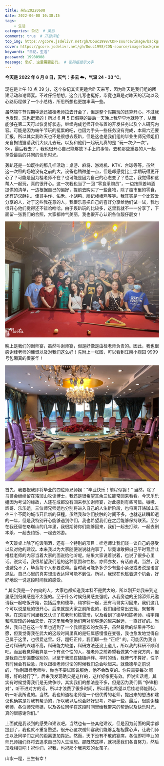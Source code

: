 ```yaml
---
title: 杂记20220608
date: 2022-06-08 10:38:15
tags: 
    - 生活
categories: 杂记  # 类别
comments: true  # 开启评论
top_img: https://gcore.jsdelivr.net/gh/Douc1998/CDN-source/image/background/other1.jpeg  # 文章页头部图片
cover: https://gcore.jsdelivr.net/gh/Douc1998/CDN-source/image/background/other1.jpeg  # 主页中显示的文章封面图片
keywords: "日记，生活"
password: 19980908
message: 您好, 这里需要密码。 # 密码框提示文字
---
```


**今天是 2022 年 6 月 8 日，天气：多云 ☁️，气温 24 - 33 °C**。

现在是上午 10 点 39 分，这个杂记其实更适合昨天来写，因为昨天是我们组的团建活动和谢师宴。不过仔细想想，这会儿写也挺好，毕竟也算是对昨天的活动以及心路历程做了一个小总结，所思所想也更加丰满一些。

虽然端午节假期中途还被桂老师拉去开会了，但是整个假期玩的还算开心，不过我也发现，玩也挺累的！所以 6 月 5 日假期的最后一天晚上我早早地就睡了，从而能够在第二天可以恢复好状态，继续完成老师开会布置的开发任务以及个人研究内容。可能是因为端午节玩的挺累的吧，也因为手头一些任务没有完成，本周六还要汇报，所以其实我昨天也不是很想去轰趴，但是这也是我们组的毕业生师兄师姐们亲自掏钱邀请我们大伙儿去玩，以及和他们一起玩儿真的是 “玩一次少一次”。So，最后我去了，我也很开心自己能够放下手上的事情，去和那些重要的人一起享受最后的共同的快乐时光。

轰趴还是一如既往的那几样活动：桌游、麻将、游戏机、KTV、台球等等。虽然这一次租的场地没有之前的大，设备也稍微差一点，但是却感觉比上学期玩得更开心了？可能是因为桂老师不在？也可能是因为自己的心态变了？总之，我觉得和这帮人一起玩，真的很开心。这一次我也当了一回 “零食采购员”，一边按照姜屿涵提供的清单，一边根据自己的偏好，提前去购买了一些食物，除了超市里的零食，还有楚汉酥礼、佳哥手作、佑禾、小胡鸭、廖记棒棒鸡等等。我其实是一个比较爱分享的人，对于这些我在意的人，我很乐意把自己的喜好分享给他们试一试，我也很开心他们觉得还不错哈哈哈。由于轰趴玩的比较多，这里我就不一一分享了，下面留一张我们的合照，大家都帅气美丽，我也很开心认识各位靓仔靓女！

![很开心认识你们](./杂记20220608/we.jpeg)

晚上是我们的谢师宴，虽然叫谢师宴，但是好像是由桂老师负责的。因此，我也很感谢桂老师的慷慨以及对我们这么好！先附上一张图，可以看到江南小观园 9999 号包厢真的很豪华！

![豪华的谢师宴](./杂记20220608/dinner.jpeg)

首先，我要祝我即将毕业的四位师兄师姐：”毕业快乐！前程似锦！” 当然，除了马哥会继续留在珞珈山攻读博士，我还是很希望其余三位能常回来看看。今天乐乐姐因为考试的缘故，人还在成都没有回来参加谢师宴，对此感到有些可惜。嗷嗷、辉哥、乐乐姐，三位师兄师姐也分别将进入自己的人生新阶段，也将离开珞珈山去往三个不同的城市开启新的征程。虽然我和你们接触的时间不多，也就这转瞬即逝的一年，但是我特别开心能够遇到你们，我也希望我们在之后能够保持联系。至少在我还留在珞珈山的几年里，我很期待你们能够回来，我们一起去打球、一起去剧本杀、一起去约饭、一起去郊游。

今天饭桌上除了吃饭喝酒，还有一个特别的项目：桂老师让我们谈一谈自己的感受以及对他的建议。本来我以为大家随便说说就完事了，毕竟谁敢把自己平时背后吐槽桂老师的内容当着大家的面说给他听呢。结果大家说着说着，也说了很多心里话。说实话，我很希望我们组的这种氛围和性格，亦师亦友，有话直说。当然，我也避免不了，毕竟每个人都要说嘛。当时我可能多多少少有些小紧张或者说是语言混乱，自己心里的真实想法表达得可能不到位。所以，我现在也趁着这个机会，好好地说一说这段时间我的感受。

“ 其实我是一个内向的人，大家也都知道我本科不是武大的，所以刚开始我来到这里感到归属感是不太强的。至于什么时候归属感变强呢，从我旁边的王锦添师兄邀请我一起吃饭开始，包括后来和德华、梅宇翱一起，还有马哥实习回来，我们这几个可以说是玩的很开心。后来就是大家之前所说的，我们组经常出去玩、聚餐等等。在这段时间里我又认识了陈老师和陈雪琦，以及看到了德华和陈老师、梅宇翱和陈雪琦的神仙恋爱，在这里我希望他们两对能够走的越来越远，一直好好的。当然，我自己在这一年里也遇到了一个我很喜欢的女孩子，虽然最后的结果并不如愿，但我觉得我在武大的这段时间里真的是归属感慢慢在变强，我也愈发地觉得自己属于这里，也很爱这里。好，题归正传，我们聊一些 “正经” 的。可能因为我自己对科研的兴趣不高，科研能力较差，科研方法还没上道儿，所以我的科研不顺利吧。而且我觉得我算是一个有点个性的人，桂老师之前希望我做某个研究方向，但是我自己却偏要做别的，以至于我现在磕磕绊绊。平时的话，我脾气不算好，性子有时候会有些急，所以跟桂老师讨论的时候我们总会吵起来。就像德华之前说的，“你别跟桂老师吵，你也不要试图说服他，他不会改变的。你只需要每次 嗯嗯，好的就行了”，后来我发现确实是这样的，这样好像更有效。但说实话呢，其实有时候觉得我们是无效争吵，其实我们的想法差不多，但是因为我们俩 “争锋相对”，听不进对方的话，所以才浪费了很多时间，所以我也希望以后桂老师能耐心听一听我所说的。当然，我也知道桂老师是一个很优秀的老师，提出来的想法和建议也确实是对我有帮助的，所以我以后也会好好思考，冷静一些。最后，很感谢桂老师，各位师兄师姐，以及各位同学在这段时间里给我带来的帮助以及快乐时光，真的很感谢你们。”

上面就是我谈到的感受和建议吧。当然也有一些其他建议，但是因为前面的同学都提到了，我也就不重复赘述。很开心这次谢师宴我们能够互相袒露心声，让我们师生以及同学们之间的距离更加靠近。然而，天下没有不散的宴席，各位即将毕业的师兄师姐们终将去追求自己的人生理想。那既然这样，就祝愿我们各自努力，然后顶峰相见吧！祝你们，祝我，也祝那个我喜欢的女孩子。

山水一程，三生有幸！
